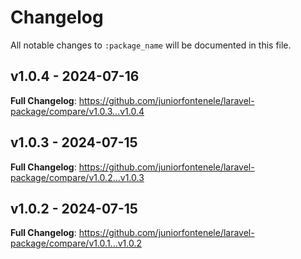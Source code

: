 # Changelog

All notable changes to `:package_name` will be documented in this file.

## v1.0.4 - 2024-07-16

**Full Changelog**: https://github.com/juniorfontenele/laravel-package/compare/v1.0.3...v1.0.4

## v1.0.3 - 2024-07-15

**Full Changelog**: https://github.com/juniorfontenele/laravel-package/compare/v1.0.2...v1.0.3

## v1.0.2 - 2024-07-15

**Full Changelog**: https://github.com/juniorfontenele/laravel-package/compare/v1.0.1...v1.0.2
